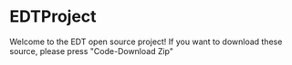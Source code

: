 # EDTProject
Welcome to the EDT open source project!
If you want to download these source, please press "Code-Download Zip"
